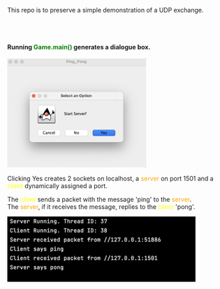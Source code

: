 This repo is to preserve a simple demonstration of a UDP exchange.


<br></br >
<h4> Running <span style="color:green">Game.main()</span> generates a dialogue box. </h4>

<img src="src/main/resources/Jframe.png" style="height: 250px;" alt="">
<p>Clicking Yes creates 2 sockets on localhost, a <span style="color:orange">server</span> on port 1501 and a <span style="color:yellow">client</span> dynamically assigned a port.</p>

The <span style="color:yellow">client</span> sends a packet with the message 'ping' to the <span style="color:orange">server</span>. </br>
The <span style="color:orange">server</span>, if it receives the message, replies to the <span style="color:yellow">client</span> 'pong'.

<img src="src/main/resources/ping_pong.png" style="height: 150px;" alt="">